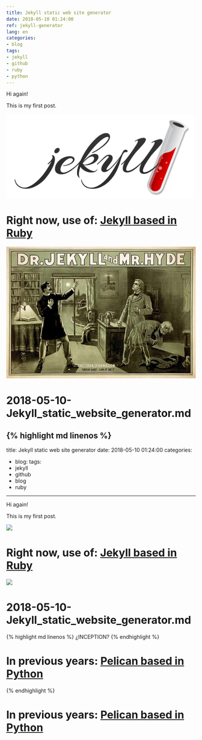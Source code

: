 ```yaml
---
title: Jekyll static web site generator
date: 2018-05-10 01:24:00
ref: jekyll-generator
lang: en
categories:
- blog
tags:
- jekyll
- github
- ruby
- python
---
```


Hi again!

This is my first post.

![](/img/custom/jekyll-logo.png)

# Right now, use of: [Jekyll based in Ruby](https://jekyllrb.com/)

![](/img/custom/dr._jekyll_y_mr._hyde-2.jpg)

# 2018-05-10-Jekyll_static_website_generator.md

{% highlight md linenos %}
---
title: Jekyll static web site generator
date: 2018-05-10 01:24:00
categories:
- blog:
tags:
- jekyll
- github
- blog
- ruby
---

Hi again!

This is my first post.

![](/assets/images/jekyll-logo.png)

# Right now, use of: [Jekyll based in Ruby](https://jekyllrb.com/)

![](/assets/images/dr._jekyll_y_mr._hyde-2.jpg)

# 2018-05-10-Jekyll_static_website_generator.md

\{\% highlight md linenos \%\}
¿INCEPTION?
\{\% endhighlight \%\}

# In previous years: [Pelican based in Python](http://pelican.npr3s.com/)
{% endhighlight %}

# In previous years: [Pelican based in Python](http://pelican.npr3s.com/)
